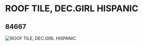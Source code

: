 # ROOF TILE, DEC.GIRL HISPANIC
## 84667
![ROOF TILE, DEC.GIRL HISPANIC](https://lc-www-live-s.legocdn.com/media/bricks/5/2/4540946.jpg)